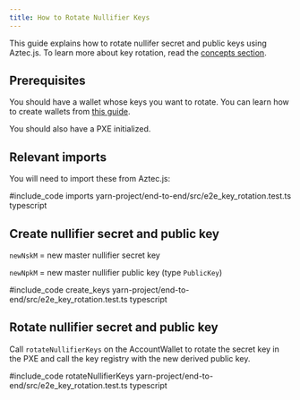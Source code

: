 ```yaml
---
title: How to Rotate Nullifier Keys
---
```


This guide explains how to rotate nullifer secret and public keys using Aztec.js. To learn more about key rotation, read the [concepts section](../../aztec/concepts/accounts/keys.md#key-rotation).

## Prerequisites

You should have a wallet whose keys you want to rotate. You can learn how to create wallets from [this guide](./create_account.md).

You should also have a PXE initialized.

## Relevant imports

You will need to import these from Aztec.js:

#include_code imports yarn-project/end-to-end/src/e2e_key_rotation.test.ts typescript

## Create nullifier secret and public key

`newNskM` = new master nullifier secret key

`newNpkM` = new master nullifier public key (type `PublicKey`)

#include_code create_keys yarn-project/end-to-end/src/e2e_key_rotation.test.ts typescript

## Rotate nullifier secret and public key

Call `rotateNullifierKeys` on the AccountWallet to rotate the secret key in the PXE and call the key registry with the new derived public key.

#include_code rotateNullifierKeys yarn-project/end-to-end/src/e2e_key_rotation.test.ts typescript
